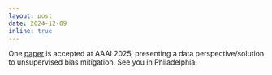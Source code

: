 ```yaml
---
layout: post
date: 2024-12-09
inline: true
---
```


One [paper](https://arxiv.org/pdf/2401.13213) is accepted at AAAI 2025, presenting a data perspective/solution to unsupervised bias mitigation. See you in Philadelphia!
